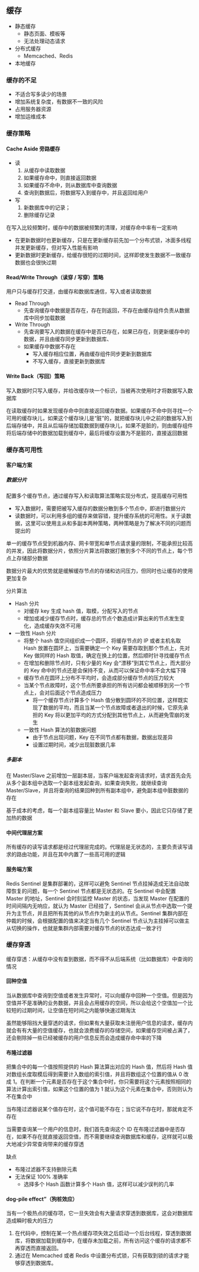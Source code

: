 ## 缓存

- 静态缓存
  - 静态页面、模板等
  - 无法处理动态请求
- 分布式缓存
  - Memcached、Redis
- 本地缓存

### 缓存的不足

- 不适合写多读少的场景
- 增加系统复杂度，有数据不一致的风险
- 占用服务器资源
- 增加运维成本

### 缓存策略

#### Cache Aside 旁路缓存

- 读
    1. 从缓存中读取数据
    1. 如果缓存命中，则直接返回数据
    1. 如果缓存不命中，则从数据库中查询数据
    1. 查询到数据后，将数据写入到缓存中，并且返回给用户
- 写
  1. 新数据库中的记录；
  1. 删除缓存记录

在写入比较频繁时，缓存中的数据被频繁的清理，对缓存命中率有一定影响

- 在更新数据时也更新缓存，只是在更新缓存前先加一个分布式锁，冰面多线程并发更新缓存，但对写入性能有影响
- 更新数据时更新缓存，给缓存很短的过期时间，这样即使发生数据不一致缓存数据也会很快过期

#### Read/Write Through（读穿 / 写穿）策略

用户只与缓存打交道，由缓存和数据库通信，写入或者读取数据

- Read Through
  - 先查询缓存中数据是否存在，存在则返回，不存在由缓存组件负责从数据库中同步加载数据
- Write Through
  - 先查询要写入的数据在缓存中是否已存在，如果已存在，则更新缓存中的数据，并且由缓存同步更新到数据库、
  - 如果缓存中数据不存在
    - 写入缓存相应位置，再由缓存组件同步更新到数据库
    - 不写入缓存，直接更新到数据库

#### Write Back（写回）策略

写入数据时只写入缓存，并给改缓存块一个标识，当被再次使用时才将数据写入数据库

在读取缓存时如果发现缓存命中则直接返回缓存数据。如果缓存不命中则寻找一个可用的缓存块儿，如果这个缓存块儿是“脏”的，就把缓存块儿中之前的数据写入到后端存储中，并且从后端存储加载数据到缓存块儿，如果不是脏的，则由缓存组件将后端存储中的数据加载到缓存中，最后将缓存设置为不是脏的，直接返回数据

### 缓存高可用性

#### 客户端方案

##### 数据分片

配置多个缓存节点，通过缓存写入和读取算法策略实现分布式，提高缓存可用性

- 写入数据时，需要把被写入缓存的数据分散到多个节点中，即进行数据分片
- 读数据时，可以利用多组的缓存来做容错，提升缓存系统的可用性。关于读数据，这里可以使用主从和多副本两种策略，两种策略是为了解决不同的问题而提出的

单一的缓存节点受到机器内存、网卡带宽和单节点请求量的限制，不能承担比较高的并发，因此将数据分片，依照分片算法将数据打散到多个不同的节点上，每个节点上存储部分数据

数据分片最大的优势就是缓解缓存节点的存储和访问压力，但同时也让缓存的使用更加复杂

分片算法
  - Hash 分片
    - 对缓存 key 生成 hash 值，取模，分配写入的节点
    - 增加或减少缓存节点时，缓存总的节点个数造成计算出来的节点发生变化，造成缓存失效不可用
  - 一致性 Hash 分片
    - 将整个 hash 值空间组织成一个圆环，将缓存节点的 IP 或者主机名取 Hash 放置在圆环上，当需要确定一个 Key 需要存取到那个节点上，先对 Key 做同样的 Hash 取值，确定在换上的位置，然后顺时针寻找缓存节点
    - 在增加和删除节点时，只有少量的 Key 会“漂移”到其它节点上，而大部分的 Key 命中的节点还是会保持不变，从而可以保证命中率不会大幅下降
    - 缓存节点在圆环上分布不平均时，会造成部分缓存节点的压力较大
    - 当某个节点故障时，这个节点所要承担的所有访问都会被顺移到另一个节点上，会对后面这个节点造成压力
      - 将一个缓存节点计算多个 Hash 值分散到圆环的不同位置，这样既实现了数据的平均，而且当某一个节点故障或者退出的时候，它原先承担的 Key 将以更加平均的方式分配到其他节点上，从而避免雪崩的发生
    - 一致性 Hash 算法的脏数据问题
      - 由于节点出现问题，Key 在不同节点都有数据，数据出现差异
      - 设置过期时间，减少出现脏数据几率

##### 多副本

在 Master/Slave 之前增加一层副本层，当客户端发起查询请求时，请求首先会先从多个副本组中选取一个副本组发起查询，如果查询失败，就继续查询 Master/Slave，并且将查询的结果回种到所有副本组中，避免副本组中脏数据的存在

基于成本的考虑，每一个副本组容量比 Master 和 Slave 要小，因此它只存储了更加热的数据

#### 中间代理层方案

所有缓存的读写请求都是经过代理层完成的。代理层是无状态的，主要负责读写请求的路由功能，并且在其中内置了一些高可用的逻辑

#### 服务端方案

Redis Sentinel 是集群部署的，这样可以避免 Sentinel 节点挂掉造成无法自动故障恢复的问题，每一个 Sentinel 节点都是无状态的。在 Sentinel 中会配置 Master 的地址，Sentinel 会时刻监控 Master 的状态，当发现 Master 在配置的时间间隔内无响应，就认为 Master 已经挂了，Sentinel 会从从节点中选取一个提升为主节点，并且把所有其他的从节点作为新主的从节点。Sentinel 集群内部在仲裁的时候，会根据配置的值来决定当有几个 Sentinel 节点认为主挂掉可以做主从切换的操作，也就是集群内部需要对缓存节点的状态达成一致才行

### 缓存穿透

缓存穿透：从缓存中没有查到数据，而不得不从后端系统（比如数据库）中查询的情况

#### 回种空值

当从数据库中查询到空值或者发生异常时，可以向缓存中回种一个空值。但是因为空值并不是准确的业务数据，并且会占用缓存的空间，所以会给这个空值加一个比较短的过期时间，让空值在短时间之内能够快速过期淘汰

虽然能够阻挡大量穿透的请求，但如果有大量获取未注册用户信息的请求，缓存内就会有有大量的空值缓存，也就会浪费缓存的存储空间，如果缓存空间被占满了，还会剔除掉一些已经被缓存的用户信息反而会造成缓存命中率的下降

#### 布隆过滤器

把集合中的每一个值按照提供的 Hash 算法算出对应的 Hash 值，然后将 Hash 值对数组长度取模后得到需要计入数组的索引值，并且将数组这个位置的值从 0 改成 1。在判断一个元素是否存在于这个集合中时，你只需要将这个元素按照相同的算法计算出索引值，如果这个位置的值为 1 就认为这个元素在集合中，否则则认为不在集合中

当布隆过滤器说某个值存在时，这个值可能不存在；当它说不存在时，那就肯定不存在

当需要查询某一个用户的信息时，我们首先查询这个 ID 在布隆过滤器中是否存在，如果不存在就直接返回空值，而不需要继续查询数据库和缓存，这样就可以极大地减少异常查询带来的缓存穿透

缺点
  - 布隆过滤器不支持删除元素
  - 无法保证 100% 准确率
    - 选择多个 Hash 函数计算多个 Hash 值，这样可以减少误判的几率

#### dog-pile effect”（狗桩效应）

当有一个极热点的缓存项，它一旦失效会有大量请求穿透到数据库，这会对数据库造成瞬时极大的压力

1. 在代码中，控制在某一个热点缓存项失效之后启动一个后台线程，穿透到数据库，将数据加载到缓存中，在缓存未加载之前，所有访问这个缓存的请求都不再穿透而直接返回。
2. 通过在 Memcached 或者 Redis 中设置分布式锁，只有获取到锁的请求才能够穿透到数据库。
